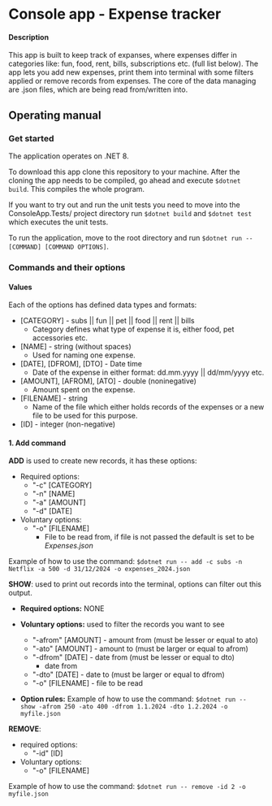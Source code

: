 # Console app - Expense tracker
#### Description
This app is built to keep track of expanses, where expenses differ in categories like: fun, food, rent, bills, subscriptions etc. (full list below). The app lets you add new expenses, print them into terminal with some filters applied or remove records from expenses. The core of the data managing are .json files, which are being read from/written into.

## Operating manual
### Get started
The application operates on .NET 8. 

To download this app clone this repository to your machine. After the cloning the app needs to be compiled, go ahead and execute `$dotnet build`. This compiles the whole program. 

If you want to try out and run the unit tests you need to move into the ConsoleApp.Tests/ project directory run `$dotnet build` and ``$dotnet test`` which executes the unit tests.

To run the application, move to the root directory and run 
``$dotnet run -- [COMMAND] [COMMAND OPTIONS]``.

### Commands and their options
#### Values
Each of the options has defined data types and formats:
- [CATEGORY] - subs || fun || pet || food || rent || bills
  - Category defines what type of expense it is, either food, pet accessories etc.
- [NAME] - string (without spaces)
  - Used for naming one expense.
- [DATE], [DFROM], [DTO] - Date time
  - Date of the expense in either format: dd.mm.yyyy || dd/mm/yyyy etc.
- [AMOUNT], [AFROM], [ATO] - double (noninegative)
  - Amount spent on the expense.
- [FILENAME] - string
  - Name of the file which either holds records of the expenses or a new file to be used for this purpose.
- [ID] - integer (non-negative)


#### 1. Add command
**ADD** is used to create new records, it has these options:
- Required options:
  - "-c" [CATEGORY]
  - "-n" [NAME]
  - "-a" [AMOUNT]
  - "-d" [DATE]
- Voluntary options:
  - "-o" [FILENAME]
    - File to be read from, if file is not passed the default is set to be *Expenses.json*

Example of how to use the command:
``$dotnet run -- add -c subs -n Netflix -a 500 -d 31/12/2024 -o expenses_2024.json``


**SHOW**: used to print out records into the terminal, options can filter out this output.
- **Required options:** NONE
- **Voluntary options:** used to filter the records you want to see
  - "-afrom" [AMOUNT] - amount from (must be lesser or equal to ato)
  - "-ato" [AMOUNT] - amount to (must be larger or equal to afrom)
  - "-dfrom" [DATE] - date from (must be lesser or equal to dto)
    - date from
  - "-dto" [DATE] - date to (must be larger or equal to dfrom)
  - "-o" [FILENAME] - file to be read

- **Option rules:**
Example of how to use the command:
``$dotnet run -- show -afrom 250 -ato 400 -dfrom 1.1.2024 -dto 1.2.2024 -o myfile.json``

**REMOVE**:
- required options: 
  - "-id" [ID]
- Voluntary options:
  - "-o" [FILENAME]

Example of how to use the command:
``$dotnet run -- remove -id 2 -o myfile.json``